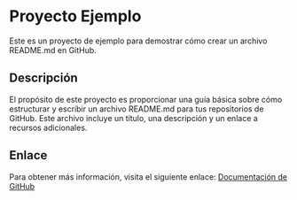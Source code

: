 # Proyecto Ejemplo

Este es un proyecto de ejemplo para demostrar cómo crear un archivo README.md en GitHub.

## Descripción

El propósito de este proyecto es proporcionar una guía básica sobre cómo estructurar y escribir un archivo README.md para tus repositorios de GitHub. Este archivo incluye un título, una descripción y un enlace a recursos adicionales.

## Enlace

Para obtener más información, visita el siguiente enlace: [Documentación de GitHub](https://docs.github.com/en/github/writing-on-github/basic-writing-and-formatting-syntax)
